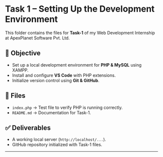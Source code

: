 # Task 1 – Setting Up the Development Environment  

This folder contains the files for **Task-1** of my Web Development Internship at ApexPlanet Software Pvt. Ltd.  

## 📌 Objective
- Set up a local development environment for **PHP & MySQL** using XAMPP.  
- Install and configure **VS Code** with PHP extensions.  
- Initialize version control using **Git & GitHub**.  

## 📂 Files
- `index.php` → Test file to verify PHP is running correctly.  
- `README.md` → Documentation for Task-1.  

## ✅ Deliverables
- A working local server (`http://localhost/...`).  
- GitHub repository initialized with Task-1 files.  

---

